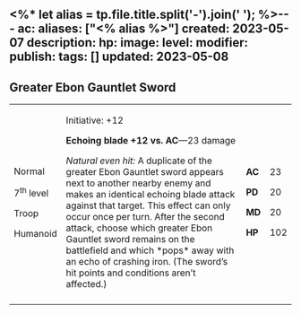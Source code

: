<%* let alias = tp.file.title.split('-').join(' '); %>---
ac: 
aliases: ["<% alias %>"]
created: 2023-05-07
description: 
hp: 
image: 
level: 
modifier: 
publish: 
tags: []
updated: 2023-05-08
---

## Greater Ebon Gauntlet Sword

<table>
<colgroup>
<col style="width: 16%" />
<col style="width: 71%" />
<col style="width: 5%" />
<col style="width: 6%" />
</colgroup>
<tbody>
<tr class="odd">
<td><p>Normal</p>
<p>7<sup>th</sup> level</p>
<p>Troop</p>
<p>Humanoid</p></td>
<td><p>Initiative: +12</p>
<p><strong>Echoing blade +12 vs. AC</strong>—23 damage</p>
<p><em>Natural even hit:</em> A duplicate of the greater Ebon Gauntlet
sword appears next to another nearby enemy and makes an identical
echoing blade attack against that target. This effect can only occur
once per turn. After the second attack, choose which greater Ebon
Gauntlet sword remains on the battlefield and which *pops* away with an
echo of crashing iron. (The sword’s hit points and conditions aren’t
affected.)</p></td>
<td><p><strong>AC</strong></p>
<p><strong>PD</strong></p>
<p><strong>MD</strong></p>
<p><strong>HP</strong></p></td>
<td><p>23</p>
<p>20</p>
<p>20</p>
<p>102</p></td>
</tr>
<tr class="even">
<td></td>
<td></td>
<td></td>
<td></td>
</tr>
</tbody>
</table>
